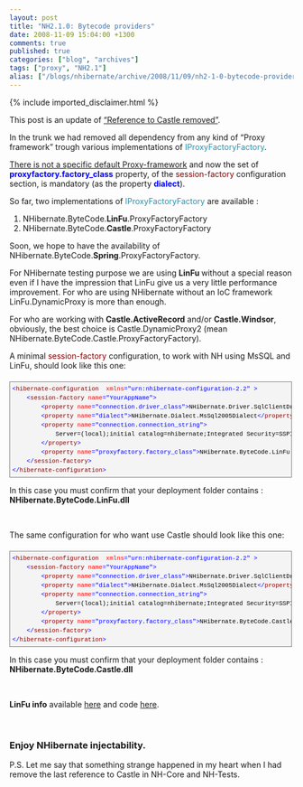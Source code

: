 ```yaml
---
layout: post
title: "NH2.1.0: Bytecode providers"
date: 2008-11-09 15:04:00 +1300
comments: true
published: true
categories: ["blog", "archives"]
tags: ["proxy", "NH2.1"]
alias: ["/blogs/nhibernate/archive/2008/11/09/nh2-1-0-bytecode-providers.aspx"]
---
```

<!-- more -->
{% include imported_disclaimer.html %}
<p>This post is an update of <a href="/blogs/nhibernate/archive/2008/10/11/nh2-1-0-reference-to-castle-removed.aspx">&ldquo;Reference to Castle removed&rdquo;</a>.</p>
<p>In the trunk we had removed all dependency from any kind of &ldquo;Proxy framework&rdquo; trough various implementations of <span style="color: #2b91af">IProxyFactoryFactory</span>.</p>
<p><span style="text-decoration: underline;">There is not a specific default Proxy-framework</span> and now the set of <span style="color: #0000ff"><strong>proxyfactory.factory_class</strong></span> property, of the <span style="color: #800000">session-factory</span> configuration section, is mandatory (as the property <span style="color: #0000ff"><strong>dialect</strong></span>).</p>
<p>So far, two implementations of <span style="color: #2b91af">IProxyFactoryFactory</span> are available :</p>
<ol>
<li>NHibernate.ByteCode.<strong>LinFu</strong>.ProxyFactoryFactory </li>
<li>NHibernate.ByteCode.<strong>Castle</strong>.ProxyFactoryFactory </li>
</ol>
<p>Soon, we hope to have the availability of NHibernate.ByteCode.<strong>Spring</strong>.ProxyFactoryFactory.</p>
<p>For NHibernate testing purpose we are using <strong>LinFu </strong>without a special reason even if I have the impression that LinFu give us a very little performance improvement. For who are using NHibernate without an IoC framework LinFu.DynamicProxy is more than enough.</p>
<p>For who are working with <strong>Castle.ActiveRecord</strong> and/or <strong>Castle.Windsor</strong>, obviously, the best choice is Castle.DynamicProxy2 (mean NHibernate.ByteCode.Castle.ProxyFactoryFactory).</p>
<p>A minimal <span style="color: #800000">session-factory</span> configuration, to work with NH using MsSQL and LinFu, should look like this one:</p>
<div style="font-size: 8pt; margin: 20px 0px 10px; overflow: auto; width: 97.5%; cursor: text; line-height: 12pt; font-family: consolas, 'Courier New', courier, monospace; background-color: #f4f4f4; max-height: 200px; border: gray 1px solid; padding: 4px;">
<pre style="font-size: 8pt; margin: 0em; overflow: visible; width: 100%; color: black; line-height: 12pt; font-family: consolas, 'Courier New', courier, monospace; background-color: #f4f4f4; border-style: none; padding: 0px;"><span style="color: #0000ff">&lt;</span><span style="color: #800000">hibernate-configuration</span>  <span style="color: #ff0000">xmlns</span><span style="color: #0000ff">="urn:nhibernate-configuration-2.2"</span> <span style="color: #0000ff">&gt;</span>
    <span style="color: #0000ff">&lt;</span><span style="color: #800000">session-factory</span> <span style="color: #ff0000">name</span><span style="color: #0000ff">="YourAppName"</span><span style="color: #0000ff">&gt;</span>
        <span style="color: #0000ff">&lt;</span><span style="color: #800000">property</span> <span style="color: #ff0000">name</span><span style="color: #0000ff">="connection.driver_class"</span><span style="color: #0000ff">&gt;</span>NHibernate.Driver.SqlClientDriver<span style="color: #0000ff">&lt;/</span><span style="color: #800000">property</span><span style="color: #0000ff">&gt;</span>
        <span style="color: #0000ff">&lt;</span><span style="color: #800000">property</span> <span style="color: #ff0000">name</span><span style="color: #0000ff">="dialect"</span><span style="color: #0000ff">&gt;</span>NHibernate.Dialect.MsSql2005Dialect<span style="color: #0000ff">&lt;/</span><span style="color: #800000">property</span><span style="color: #0000ff">&gt;</span>
        <span style="color: #0000ff">&lt;</span><span style="color: #800000">property</span> <span style="color: #ff0000">name</span><span style="color: #0000ff">="connection.connection_string"</span><span style="color: #0000ff">&gt;</span>
            Server=(local);initial catalog=nhibernate;Integrated Security=SSPI
        <span style="color: #0000ff">&lt;/</span><span style="color: #800000">property</span><span style="color: #0000ff">&gt;</span>
        <span style="color: #0000ff">&lt;</span><span style="color: #800000">property</span> <span style="color: #ff0000">name</span><span style="color: #0000ff">="proxyfactory.factory_class"</span><span style="color: #0000ff">&gt;</span>NHibernate.ByteCode.LinFu.ProxyFactoryFactory, NHibernate.ByteCode.LinFu<span style="color: #0000ff">&lt;/</span><span style="color: #800000">property</span><span style="color: #0000ff">&gt;</span>
    <span style="color: #0000ff">&lt;/</span><span style="color: #800000">session-factory</span><span style="color: #0000ff">&gt;</span>
<span style="color: #0000ff">&lt;/</span><span style="color: #800000">hibernate-configuration</span><span style="color: #0000ff">&gt;</span></pre>
</div>
<p>In this case you must confirm that your deployment folder contains : <strong>NHibernate.ByteCode.LinFu.dll</strong></p>
<p>&nbsp;</p>
<p>The same configuration for who want use Castle should look like this one:</p>
<div style="font-size: 8pt; margin: 20px 0px 10px; overflow: auto; width: 97.5%; cursor: text; line-height: 12pt; font-family: consolas, 'Courier New', courier, monospace; background-color: #f4f4f4; max-height: 200px; border: gray 1px solid; padding: 4px;">
<pre style="font-size: 8pt; margin: 0em; overflow: visible; width: 100%; color: black; line-height: 12pt; font-family: consolas, 'Courier New', courier, monospace; background-color: #f4f4f4; border-style: none; padding: 0px;"><span style="color: #0000ff">&lt;</span><span style="color: #800000">hibernate-configuration</span>  <span style="color: #ff0000">xmlns</span><span style="color: #0000ff">="urn:nhibernate-configuration-2.2"</span> <span style="color: #0000ff">&gt;</span>
    <span style="color: #0000ff">&lt;</span><span style="color: #800000">session-factory</span> <span style="color: #ff0000">name</span><span style="color: #0000ff">="YourAppName"</span><span style="color: #0000ff">&gt;</span>
        <span style="color: #0000ff">&lt;</span><span style="color: #800000">property</span> <span style="color: #ff0000">name</span><span style="color: #0000ff">="connection.driver_class"</span><span style="color: #0000ff">&gt;</span>NHibernate.Driver.SqlClientDriver<span style="color: #0000ff">&lt;/</span><span style="color: #800000">property</span><span style="color: #0000ff">&gt;</span>
        <span style="color: #0000ff">&lt;</span><span style="color: #800000">property</span> <span style="color: #ff0000">name</span><span style="color: #0000ff">="dialect"</span><span style="color: #0000ff">&gt;</span>NHibernate.Dialect.MsSql2005Dialect<span style="color: #0000ff">&lt;/</span><span style="color: #800000">property</span><span style="color: #0000ff">&gt;</span>
        <span style="color: #0000ff">&lt;</span><span style="color: #800000">property</span> <span style="color: #ff0000">name</span><span style="color: #0000ff">="connection.connection_string"</span><span style="color: #0000ff">&gt;</span>
            Server=(local);initial catalog=nhibernate;Integrated Security=SSPI
        <span style="color: #0000ff">&lt;/</span><span style="color: #800000">property</span><span style="color: #0000ff">&gt;</span>
        <span style="color: #0000ff">&lt;</span><span style="color: #800000">property</span> <span style="color: #ff0000">name</span><span style="color: #0000ff">="proxyfactory.factory_class"</span><span style="color: #0000ff">&gt;</span>NHibernate.ByteCode.Castle.ProxyFactoryFactory, NHibernate.ByteCode.Castle<span style="color: #0000ff">&lt;/</span><span style="color: #800000">property</span><span style="color: #0000ff">&gt;</span>
    <span style="color: #0000ff">&lt;/</span><span style="color: #800000">session-factory</span><span style="color: #0000ff">&gt;</span>
<span style="color: #0000ff">&lt;/</span><span style="color: #800000">hibernate-configuration</span><span style="color: #0000ff">&gt;</span></pre>
</div>
<p>In this case you must confirm that your deployment folder contains : <strong>NHibernate.ByteCode.Castle.dll</strong></p>
<p>&nbsp;</p>
<p><strong>LinFu info</strong> available <a href="http://www.codeproject.com/info/search.aspx?artkw=LinFu&amp;sbo=kw">here</a> and code <a href="http://code.google.com/p/linfu/">here</a>.</p>
<p>&nbsp;</p>
<h3>Enjoy NHibernate injectability.</h3>
<p>P.S. Let me say that something strange happened in my heart when I had remove the last reference to Castle in NH-Core and NH-Tests.</p>
